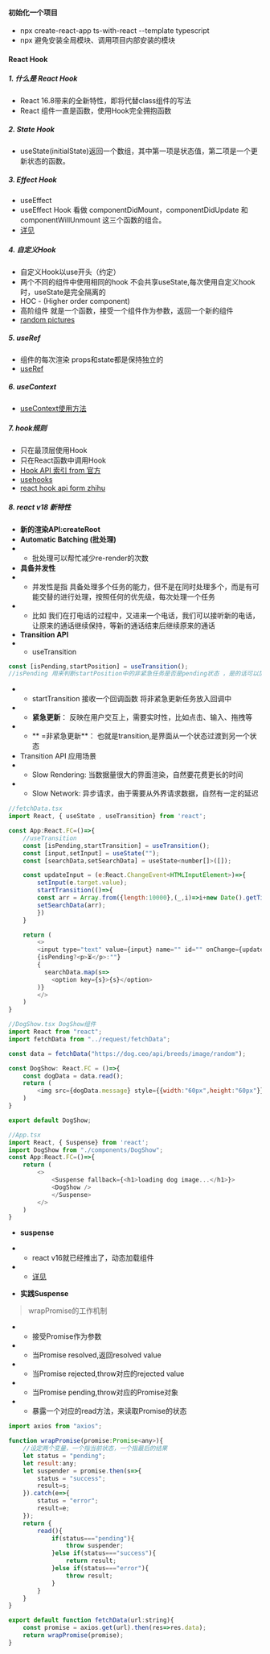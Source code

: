 #### 初始化一个项目
- npx create-react-app ts-with-react --template typescript
- npx 避免安装全局模块、调用项目内部安装的模块

#### React Hook
##### 1. 什么是 React Hook
- React 16.8带来的全新特性，即将代替class组件的写法
- React 组件一直是函数，使用Hook完全拥抱函数

##### 2. State Hook
- useState(initialState)返回一个数组，其中第一项是状态值，第二项是一个更新状态的函数。

##### 3. Effect Hook
- useEffect
- useEffect Hook 看做 componentDidMount，componentDidUpdate 和 componentWillUnmount 这三个函数的组合。
- [详见](https://blog.csdn.net/glorydx/article/details/114107703)

##### 4. 自定义Hook
- 自定义Hook以use开头（约定）
- 两个不同的组件中使用相同的hook 不会共享useState,每次使用自定义hook时，useState是完全隔离的
- HOC - (Higher order component)
- 高阶组件 就是一个函数，接受一个组件作为参数，返回一个新的组件
- [random pictures](https://dog.ceo/api/breeds/image/random)

##### 5. useRef
- 组件的每次渲染 props和state都是保持独立的
- [useRef](https://zhuanlan.zhihu.com/p/115230135)

##### 6. useContext
- [useContext使用方法](https://juejin.cn/post/6896353934525497357)

##### 7. hook规则
- 只在最顶层使用Hook
- 只在React函数中调用Hook
- [Hook API 索引 from 官方](https://zh-hans.reactjs.org/docs/hooks-reference.html)
- [usehooks](https://usehooks.com/)
- [react hook api form zhihu](https://zhuanlan.zhihu.com/p/424967794)

##### 8. react v18 新特性
- **新的渲染API:createRoot**
- **Automatic Batching (批处理)**
- - 批处理可以帮忙减少re-render的次数
- **具备并发性**
- - 并发性是指 具备处理多个任务的能力，但不是在同时处理多个，而是有可能交替的进行处理，按照任何的优先级，每次处理一个任务 
- - 比如 我们在打电话的过程中，又进来一个电话，我们可以接听新的电话，让原来的通话继续保持，等新的通话结束后继续原来的通话
- **Transition API** 
- - useTransition 
```js
const [isPending,startPosition] = useTransition();
//isPending 用来判断startPosition中的非紧急任务是否是pending状态 ，是的话可以加loading样式
```
- - startTransition 接收一个回调函数 将非紧急更新任务放入回调中
- - **紧急更新**： 反映在用户交互上，需要实时性，比如点击、输入、拖拽等
- - ** =非紧急更新**： 也就是transition,是界面从一个状态过渡到另一个状态
- Transition API 应用场景
- - Slow Rendering: 当数据量很大的界面渲染，自然要花费更长的时间
- - Slow Network: 异步请求，由于需要从外界请求数据，自然有一定的延迟
```js  
//fetchData.tsx
import React, { useState , useTransition} from 'react';

const App:React.FC=()=>{
    //useTransition
    const [isPending,startTransition] = useTransition();
    const [input,setInput] = useState("");
    const [searchData,setSearchData] = useState<number[]>([]);

    const updateInput = (e:React.ChangeEvent<HTMLInputElement>)=>{
        setInput(e.target.value);
        startTransition(()=>{
        const arr = Array.from({length:10000},(_,i)=>i+new Date().getTime());
        setSearchData(arr);
        })
    }

    return (
        <>
        <input type="text" value={input} name="" id="" onChange={updateInput} />
        {isPending?<p>⏳</p>:""}
        {
          searchData.map(s=>
            <option key={s}>{s}</option>
        )}
        </>
    )
}

```
```js
//DogShow.tsx DogShow组件
import React from "react";
import fetchData from "../request/fetchData";

const data = fetchData("https://dog.ceo/api/breeds/image/random");

const DogShow: React.FC = ()=>{
    const dogData = data.read();
    return (
        <img src={dogData.message} style={{width:"60px",height:"60px"}}/>
    )
}

export default DogShow;
```
```js
//App.tsx
import React, { Suspense} from 'react';
import DogShow from "./components/DogShow";
const App:React.FC=()=>{
    return (
        <>
            <Suspense fallback={<h1>loading dog image...</h1>}>
            <DogShow />
            </Suspense>
        </>
    )
}
```
- **suspense**
- - react v16就已经推出了，动态加载组件
- - [详见](https://segmentfault.com/a/1190000022185283)

- **实践Suspense**
> wrapPromise的工作机制
- - 接受Promise作为参数
- - 当Promise resolved,返回resolved value
- - 当Promise rejected,throw对应的rejected value
- - 当Promise pending,throw对应的Promise对象
- - 暴露一个对应的read方法，来读取Promise的状态
```js
import axios from "axios";

function wrapPromise(promise:Promise<any>){
    //设定两个变量，一个指当前状态，一个指最后的结果
    let status = "pending";
    let result:any;
    let suspender = promise.then(s=>{
        status = "success";
        result=s;
    }).catch(e=>{
        status = "error";
        result=e;
    });
    return {
        read(){
            if(status==="pending"){
                throw suspender;
            }else if(status==="success"){
                return result;
            }else if(status==="error"){
                throw result;
            }
        }
    }
}

export default function fetchData(url:string){
    const promise = axios.get(url).then(res=>res.data);
    return wrapPromise(promise);
}
```


